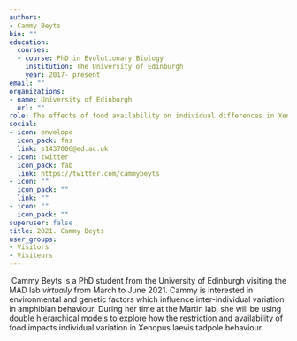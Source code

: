 ```yaml
---
authors:
- Cammy Beyts
bio: ""
education:
  courses:
  - course: PhD in Evolutionary Biology
    institution: The University of Edinburgh
    year: 2017- present
email: ""
organizations:
- name: University of Edinburgh
  url: ""
role: The effects of food availability on individual differences in Xenopus laevis tadpole behaviour
social:
- icon: envelope
  icon_pack: fas
  link: s1437006@ed.ac.uk
- icon: twitter
  icon_pack: fab
  link: https://twitter.com/cammybeyts
- icon: ""
  icon_pack: ""
  link: ""
- icon: ""
  icon_pack: ""
superuser: false
title: 2021. Cammy Beyts
user_groups:
- Visitors
- Visiteurs
---
```

​
Cammy Beyts is a PhD student from the University of Edinburgh visiting the MAD lab *virtually* from March to June 2021.  Cammy is interested in environmental and genetic factors which influence inter-individual variation in amphibian behaviour.  During her time at the Martin lab, she will be using double hierarchical models to explore how the restriction and availability of food impacts individual variation in Xenopus laevis tadpole behaviour.

